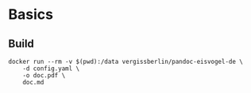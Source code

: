 # Basics

## Build

```shell
docker run --rm -v $(pwd):/data vergissberlin/pandoc-eisvogel-de \
    -d config.yaml \
    -o doc.pdf \
    doc.md
```

